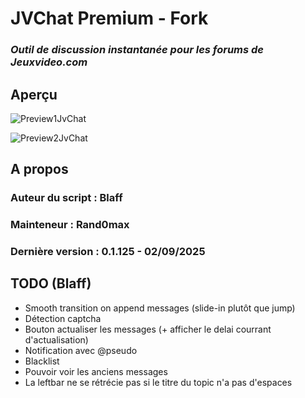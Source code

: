 # **JVChat Premium** - Fork

### _Outil de discussion instantanée pour les forums de Jeuxvideo.com_

## Aperçu

![Preview1JvChat](img/preview1.png)

![Preview2JvChat](img/preview2.png)

## A propos

### Auteur du script : **Blaff**

### Mainteneur : **Rand0max**

### Dernière version : **0.1.125 - 02/09/2025**

## TODO (Blaff)

- Smooth transition on append messages (slide-in plutôt que jump)
- Détection captcha
- Bouton actualiser les messages (+ afficher le delai courrant d'actualisation)
- Notification avec @pseudo
- Blacklist
- Pouvoir voir les anciens messages
- La leftbar ne se rétrécie pas si le titre du topic n'a pas d'espaces
